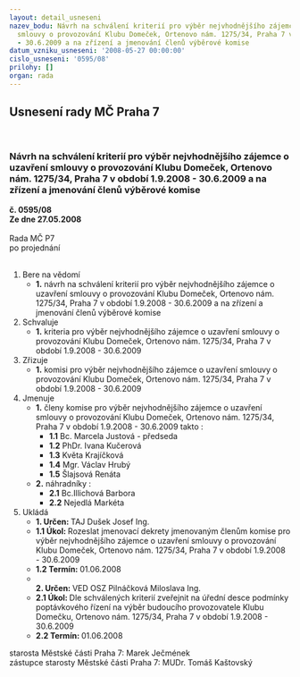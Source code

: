 ```yaml
---
layout: detail_usneseni
nazev_bodu: Návrh na schválení kriterií pro výběr nejvhodnějšího zájemce o uzavření
  smlouvy o provozování Klubu Domeček, Ortenovo nám. 1275/34, Praha 7 v období 1.9.2008
  - 30.6.2009 a na zřízení a jmenování členů výběrové komise
datum_vzniku_usneseni: '2008-05-27 00:00:00'
cislo_usneseni: '0595/08'
prilohy: []
organ: rada
---
```

<div id="ucUsn_pList" class="usn">
	<span><h2>Usnesení rady MČ Praha 7 </h2>
<br></span><div class="standBody">
<span><h3>Návrh na schválení kriterií pro výběr nejvhodnějšího zájemce o uzavření smlouvy o provozování Klubu Domeček, Ortenovo nám. 1275/34, Praha 7 v období 1.9.2008 - 30.6.2009 a na zřízení a jmenování členů výběrové komise</h3></span><div class="center">
		<strong>č. 0595/08</strong><br>
	</div>
<div class="center">
		<strong>Ze dne 27.05.2008</strong><br><br>
	</div>Rada MČ P7<br> po projednání<br><br><ol>
<li>Bere na vědomí<ul><li>
<strong>1.</strong> návrh na schválení kriterií pro výběr nejvhodnějšího zájemce o uzavření smlouvy o provozování Klubu Domeček, Ortenovo nám. 1275/34, Praha 7 v období 1.9.2008 - 30.6.2009 a na zřízení a jmenování členů výběrové komise</li></ul>
</li>
<li>Schvaluje<ul><li>
<strong>1.</strong> kriteria pro výběr nejvhodnějšího zájemce o uzavření smlouvy o provozování Klubu  Domeček, Ortenovo nám. 1275/34, Praha 7 v období 1.9.2008 - 30.6.2009  </li></ul>
</li>
<li>Zřizuje<ul><li>
<strong>1.</strong> komisi pro výběr nejvhodnějšího zájemce o uzavření smlouvy o  provozování Klubu Domeček,  Ortenovo nám. 1275/34, Praha 7 v období 1.9.2008 - 30.6.2009   </li></ul>
</li>
<li>Jmenuje<ul>
<li>
<strong>1.</strong> členy komise pro výběr nejvhodnějšího zájemce o uzavření smlouvy o provozování  Klubu  Domeček,  Ortenovo nám. 1275/34, Praha 7                           v období 1.9.2008 - 30.6.2009  takto : <ul>
<li>
<strong>1.1</strong> Bc. Marcela Justová - předseda</li>
<li>
<strong>1.2</strong> PhDr. Ivana Kučerová</li>
<li>
<strong>1.3</strong> Květa Krajíčková</li>
<li>
<strong>1.4</strong> Mgr. Václav Hrubý</li>
<li>
<strong>1.5</strong> Šlajsová Renáta</li>
</ul>
</li>
<li>
<strong>2.</strong> náhradníky :<ul>
<li>
<strong>2.1</strong> Bc.Illichová Barbora</li>
<li>
<strong>2.2</strong> Nejedlá Markéta</li>
</ul>
</li>
</ul>
</li>
<li>Ukládá<ul>
<li>
<strong>1. Určen: </strong>TAJ Dušek Josef Ing.</li>
<li>
<strong>1.1 Úkol: </strong>Rozeslat jmenovací dekrety jmenovaným členům komise pro výběr nejvhodnějšího zájemce o uzavření smlouvy o provozování Klubu Domeček,  Ortenovo nám. 1275/34, Praha 7 v období 1.9.2008 - 30.6.2009  </li>
<li>
<strong>1.2 Termín: </strong>01.06.2008</li>
<li>
<strong><br>2. Určen: </strong>VED OSZ Pilnáčková Miloslava Ing.</li>
<li>
<strong>2.1 Úkol: </strong>Dle schválených kriterií zveřejnit na úřední desce podmínky poptávkového řízení na výběr budoucího  provozovatele Klubu Domečku,  Ortenovo nám. 1275/34, Praha 7 v období 1.9.2008 - 30.6.2009  </li>
<li>
<strong>2.2 Termín: </strong>01.06.2008</li>
</ul>
</li>
</ol>starosta Městské části Praha 7: Marek Ječmének<br>zástupce starosty Městské části Praha 7: MUDr. Tomáš Kaštovský 
</div>
</div>